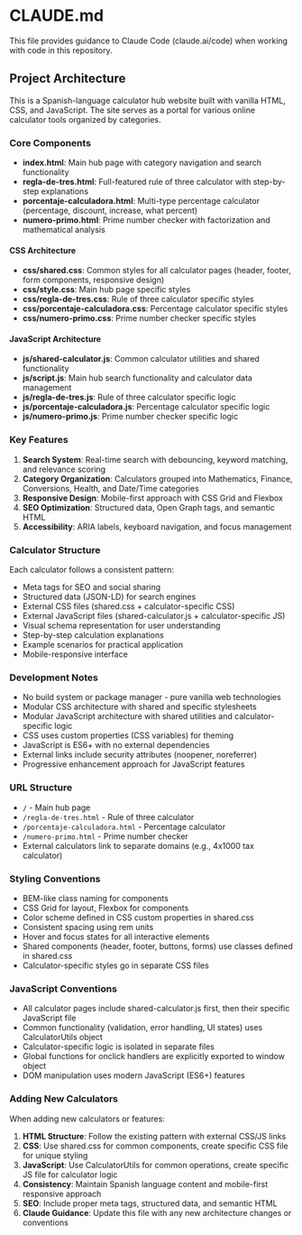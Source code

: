 # CLAUDE.md

This file provides guidance to Claude Code (claude.ai/code) when working with code in this repository.

## Project Architecture

This is a Spanish-language calculator hub website built with vanilla HTML, CSS, and JavaScript. The site serves as a portal for various online calculator tools organized by categories.

### Core Components

- **index.html**: Main hub page with category navigation and search functionality
- **regla-de-tres.html**: Full-featured rule of three calculator with step-by-step explanations
- **porcentaje-calculadora.html**: Multi-type percentage calculator (percentage, discount, increase, what percent)
- **numero-primo.html**: Prime number checker with factorization and mathematical analysis

#### CSS Architecture

- **css/shared.css**: Common styles for all calculator pages (header, footer, form components, responsive design)
- **css/style.css**: Main hub page specific styles
- **css/regla-de-tres.css**: Rule of three calculator specific styles
- **css/porcentaje-calculadora.css**: Percentage calculator specific styles
- **css/numero-primo.css**: Prime number checker specific styles

#### JavaScript Architecture

- **js/shared-calculator.js**: Common calculator utilities and shared functionality
- **js/script.js**: Main hub search functionality and calculator data management
- **js/regla-de-tres.js**: Rule of three calculator specific logic
- **js/porcentaje-calculadora.js**: Percentage calculator specific logic
- **js/numero-primo.js**: Prime number checker specific logic

### Key Features

1. **Search System**: Real-time search with debouncing, keyword matching, and relevance scoring
2. **Category Organization**: Calculators grouped into Mathematics, Finance, Conversions, Health, and Date/Time categories
3. **Responsive Design**: Mobile-first approach with CSS Grid and Flexbox
4. **SEO Optimization**: Structured data, Open Graph tags, and semantic HTML
5. **Accessibility**: ARIA labels, keyboard navigation, and focus management

### Calculator Structure

Each calculator follows a consistent pattern:

- Meta tags for SEO and social sharing
- Structured data (JSON-LD) for search engines
- External CSS files (shared.css + calculator-specific CSS)
- External JavaScript files (shared-calculator.js + calculator-specific JS)
- Visual schema representation for user understanding
- Step-by-step calculation explanations
- Example scenarios for practical application
- Mobile-responsive interface

### Development Notes

- No build system or package manager - pure vanilla web technologies
- Modular CSS architecture with shared and specific stylesheets
- Modular JavaScript architecture with shared utilities and calculator-specific logic
- CSS uses custom properties (CSS variables) for theming
- JavaScript is ES6+ with no external dependencies
- External links include security attributes (noopener, noreferrer)
- Progressive enhancement approach for JavaScript features

### URL Structure

- `/` - Main hub page
- `/regla-de-tres.html` - Rule of three calculator
- `/porcentaje-calculadora.html` - Percentage calculator
- `/numero-primo.html` - Prime number checker
- External calculators link to separate domains (e.g., 4x1000 tax calculator)

### Styling Conventions

- BEM-like class naming for components
- CSS Grid for layout, Flexbox for components
- Color scheme defined in CSS custom properties in shared.css
- Consistent spacing using rem units
- Hover and focus states for all interactive elements
- Shared components (header, footer, buttons, forms) use classes defined in shared.css
- Calculator-specific styles go in separate CSS files

### JavaScript Conventions

- All calculator pages include shared-calculator.js first, then their specific JavaScript file
- Common functionality (validation, error handling, UI states) uses CalculatorUtils object
- Calculator-specific logic is isolated in separate files
- Global functions for onclick handlers are explicitly exported to window object
- DOM manipulation uses modern JavaScript (ES6+) features

### Adding New Calculators

When adding new calculators or features:

1. **HTML Structure**: Follow the existing pattern with external CSS/JS links
2. **CSS**: Use shared.css for common components, create specific CSS file for unique styling
3. **JavaScript**: Use CalculatorUtils for common operations, create specific JS file for calculator logic
4. **Consistency**: Maintain Spanish language content and mobile-first responsive approach
5. **SEO**: Include proper meta tags, structured data, and semantic HTML
6. **Claude Guidance**: Update this file with any new architecture changes or conventions

